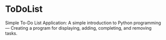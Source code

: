 # ToDoList
Simple To-Do List Application: A simple introduction to Python programming — Creating a program for displaying, adding, completing, and removing tasks.

